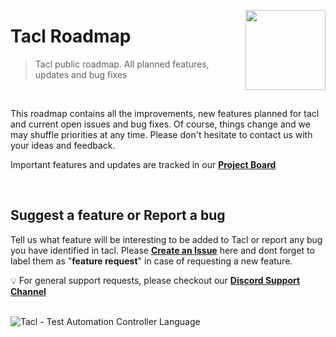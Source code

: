 <p>
  <img height="128" src="https://tacl.io/assets/images/tacl_cool_400-c9b54cc4887a5d1c336cbdaec50c78c8.png" align="right" />
  <h1>Tacl Roadmap</h1>
</p>

> Tacl public roadmap. All planned features, updates and bug fixes

<br>

This roadmap contains all the improvements, new features planned for tacl and current open issues and bug fixes. Of course, things change and we may shuffle priorities at any time. Please don't hesitate to contact us with your ideas and feedback.

Important features and updates are tracked in our [**Project Board**](https://github.com/orgs/taclio/projects/1/views/4)

<br>

## Suggest a feature or Report a bug

Tell us what feature will be interesting to be added to Tacl or report any bug you have identified in tacl. Please [**Create an Issue**](https://github.com/taclio/public_roadmap/issues) here and dont forget to label them as "**feature request**" in case of requesting a new feature.

💡 For general support requests, please checkout our [**Discord Support Channel**](https://discord.gg/qw6DqkZ4VR)
<br>
<br>

![Tacl - Test Automation Controller Language](https://tacl.io/img/tacl_git_banner.png)